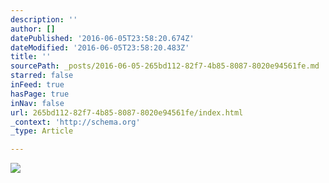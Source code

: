 ```yaml
---
description: ''
author: []
datePublished: '2016-06-05T23:58:20.674Z'
dateModified: '2016-06-05T23:58:20.483Z'
title: ''
sourcePath: _posts/2016-06-05-265bd112-82f7-4b85-8087-8020e94561fe.md
starred: false
inFeed: true
hasPage: true
inNav: false
url: 265bd112-82f7-4b85-8087-8020e94561fe/index.html
_context: 'http://schema.org'
_type: Article

---
```

![](https://the-grid-user-content.s3-us-west-2.amazonaws.com/8faea69d-c1dd-496e-9549-8b1860cac27d.jpg)